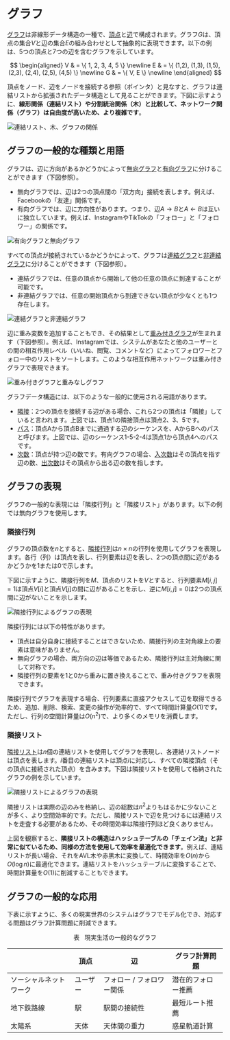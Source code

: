 # グラフ

<u>グラフ</u>は非線形データ構造の一種で、<u>頂点</u>と<u>辺</u>で構成されます。グラフ$G$は、頂点の集合$V$と辺の集合$E$の組み合わせとして抽象的に表現できます。以下の例は、5つの頂点と7つの辺を含むグラフを示しています。

$$
\begin{aligned}
V & = \{ 1, 2, 3, 4, 5 \} \newline
E & = \{ (1,2), (1,3), (1,5), (2,3), (2,4), (2,5), (4,5) \} \newline
G & = \{ V, E \} \newline
\end{aligned}
$$

頂点をノード、辺をノードを接続する参照（ポインタ）と見なすと、グラフは連結リストから拡張されたデータ構造として見ることができます。下図に示すように、**線形関係（連結リスト）や分割統治関係（木）と比較して、ネットワーク関係（グラフ）は自由度が高いため、より複雑です**。

![連結リスト、木、グラフの関係](graph.assets/linkedlist_tree_graph.png)

## グラフの一般的な種類と用語

グラフは、辺に方向があるかどうかによって<u>無向グラフ</u>と<u>有向グラフ</u>に分けることができます（下図参照）。

- 無向グラフでは、辺は2つの頂点間の「双方向」接続を表します。例えば、Facebookの「友達」関係です。
- 有向グラフでは、辺に方向性があります。つまり、辺$A \rightarrow B$と$A \leftarrow B$は互いに独立しています。例えば、InstagramやTikTokの「フォロー」と「フォロワー」の関係です。

![有向グラフと無向グラフ](graph.assets/directed_graph.png)

すべての頂点が接続されているかどうかによって、グラフは<u>連結グラフ</u>と<u>非連結グラフ</u>に分けることができます（下図参照）。

- 連結グラフでは、任意の頂点から開始して他の任意の頂点に到達することが可能です。
- 非連結グラフでは、任意の開始頂点から到達できない頂点が少なくとも1つ存在します。

![連結グラフと非連結グラフ](graph.assets/connected_graph.png)

辺に重み変数を追加することもでき、その結果として<u>重み付きグラフ</u>が生まれます（下図参照）。例えば、Instagramでは、システムがあなたと他のユーザーとの間の相互作用レベル（いいね、閲覧、コメントなど）によってフォロワーとフォロー中のリストをソートします。このような相互作用ネットワークは重み付きグラフで表現できます。

![重み付きグラフと重みなしグラフ](graph.assets/weighted_graph.png)

グラフデータ構造には、以下のような一般的に使用される用語があります。

- <u>隣接</u>：2つの頂点を接続する辺がある場合、これら2つの頂点は「隣接」していると言われます。上図では、頂点1の隣接頂点は頂点2、3、5です。
- <u>パス</u>：頂点Aから頂点Bまでに通過する辺のシーケンスを、AからBへのパスと呼びます。上図では、辺のシーケンス1-5-2-4は頂点1から頂点4へのパスです。
- <u>次数</u>：頂点が持つ辺の数です。有向グラフの場合、<u>入次数</u>はその頂点を指す辺の数、<u>出次数</u>はその頂点から出る辺の数を指します。

## グラフの表現

グラフの一般的な表現には「隣接行列」と「隣接リスト」があります。以下の例では無向グラフを使用します。

### 隣接行列

グラフの頂点数を$n$とすると、<u>隣接行列</u>は$n \times n$の行列を使用してグラフを表現します。各行（列）は頂点を表し、行列要素は辺を表し、2つの頂点間に辺があるかどうかを$1$または$0$で示します。

下図に示すように、隣接行列を$M$、頂点のリストを$V$とすると、行列要素$M[i, j] = 1$は頂点$V[i]$と頂点$V[j]$の間に辺があることを示し、逆に$M[i, j] = 0$は2つの頂点間に辺がないことを示します。

![隣接行列によるグラフの表現](graph.assets/adjacency_matrix.png)

隣接行列には以下の特性があります。

- 頂点は自分自身に接続することはできないため、隣接行列の主対角線上の要素は意味がありません。
- 無向グラフの場合、両方向の辺は等価であるため、隣接行列は主対角線に関して対称です。
- 隣接行列の要素を$1$と$0$から重みに置き換えることで、重み付きグラフを表現できます。

隣接行列でグラフを表現する場合、行列要素に直接アクセスして辺を取得できるため、追加、削除、検索、変更の操作が効率的で、すべて時間計算量$O(1)$です。ただし、行列の空間計算量は$O(n^2)$で、より多くのメモリを消費します。

### 隣接リスト

<u>隣接リスト</u>は$n$個の連結リストを使用してグラフを表現し、各連結リストノードは頂点を表します。$i$番目の連結リストは頂点$i$に対応し、すべての隣接頂点（その頂点に接続された頂点）を含みます。下図は隣接リストを使用して格納されたグラフの例を示しています。

![隣接リストによるグラフの表現](graph.assets/adjacency_list.png)

隣接リストは実際の辺のみを格納し、辺の総数は$n^2$よりもはるかに少ないことが多く、より空間効率的です。ただし、隣接リストで辺を見つけるには連結リストを走査する必要があるため、その時間効率は隣接行列ほど良くありません。

上図を観察すると、**隣接リストの構造はハッシュテーブルの「チェイン法」と非常に似ているため、同様の方法を使用して効率を最適化できます**。例えば、連結リストが長い場合、それをAVL木や赤黒木に変換して、時間効率を$O(n)$から$O(\log n)$に最適化できます。連結リストをハッシュテーブルに変換することで、時間計算量を$O(1)$に削減することもできます。

## グラフの一般的な応用

下表に示すように、多くの現実世界のシステムはグラフでモデル化でき、対応する問題はグラフ計算問題に削減できます。

<p align="center"> 表 <id> &nbsp; 現実生活の一般的なグラフ </p>

|                | 頂点           | 辺                               | グラフ計算問題               |
| -------------- | -------------- | -------------------------------- | --------------------------- |
| ソーシャルネットワーク | ユーザー       | フォロー / フォロワー関係         | 潜在的フォロー推薦           |
| 地下鉄路線     | 駅             | 駅間の接続性                     | 最短ルート推薦              |
| 太陽系         | 天体           | 天体間の重力                     | 惑星軌道計算                |
